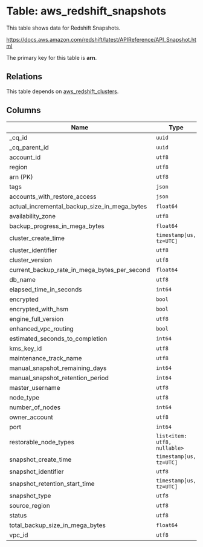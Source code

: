 # Table: aws_redshift_snapshots

This table shows data for Redshift Snapshots.

https://docs.aws.amazon.com/redshift/latest/APIReference/API_Snapshot.html

The primary key for this table is **arn**.

## Relations

This table depends on [aws_redshift_clusters](aws_redshift_clusters).

## Columns

| Name          | Type          |
| ------------- | ------------- |
|_cq_id|`uuid`|
|_cq_parent_id|`uuid`|
|account_id|`utf8`|
|region|`utf8`|
|arn (PK)|`utf8`|
|tags|`json`|
|accounts_with_restore_access|`json`|
|actual_incremental_backup_size_in_mega_bytes|`float64`|
|availability_zone|`utf8`|
|backup_progress_in_mega_bytes|`float64`|
|cluster_create_time|`timestamp[us, tz=UTC]`|
|cluster_identifier|`utf8`|
|cluster_version|`utf8`|
|current_backup_rate_in_mega_bytes_per_second|`float64`|
|db_name|`utf8`|
|elapsed_time_in_seconds|`int64`|
|encrypted|`bool`|
|encrypted_with_hsm|`bool`|
|engine_full_version|`utf8`|
|enhanced_vpc_routing|`bool`|
|estimated_seconds_to_completion|`int64`|
|kms_key_id|`utf8`|
|maintenance_track_name|`utf8`|
|manual_snapshot_remaining_days|`int64`|
|manual_snapshot_retention_period|`int64`|
|master_username|`utf8`|
|node_type|`utf8`|
|number_of_nodes|`int64`|
|owner_account|`utf8`|
|port|`int64`|
|restorable_node_types|`list<item: utf8, nullable>`|
|snapshot_create_time|`timestamp[us, tz=UTC]`|
|snapshot_identifier|`utf8`|
|snapshot_retention_start_time|`timestamp[us, tz=UTC]`|
|snapshot_type|`utf8`|
|source_region|`utf8`|
|status|`utf8`|
|total_backup_size_in_mega_bytes|`float64`|
|vpc_id|`utf8`|
